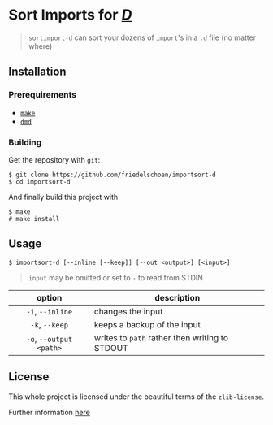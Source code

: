 # Sort Imports for [*D*](https://dlang.org/)

> `sortimport-d` can sort your dozens of `import`'s in a `.d` file (no matter where)

## Installation

### Prerequirements

- [`make`](https://www.gnu.org/software/make/)
- [`dmd`](https://dlang.org/)

### Building

Get the repository with `git`:
```
$ git clone https://github.com/friedelschoen/importsort-d
$ cd importsort-d
```

And finally build this project with
```
$ make
# make install
```

## Usage

```
$ importsort-d [--inline [--keep]] [--out <output>] [<input>]
```

> `input` may be omitted or set to `-` to read from STDIN

| option                  | description                                    |
|:-----------------------:| ---------------------------------------------- |
| `-i`, `--inline`        | changes the input                              |
| `-k`, `--keep`          | keeps a backup of the input                    |
| `-o`, `--output <path>` | writes to `path` rather then writing to STDOUT |


## License

This whole project is licensed under the beautiful terms of the `zlib-license`.

Further information [here](LICENSE)
